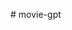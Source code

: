 <!-- 
Netflix GPT
    -Create Vite React
    -Configured tailwindcss

 -->
#   m o v i e - g p t  
 